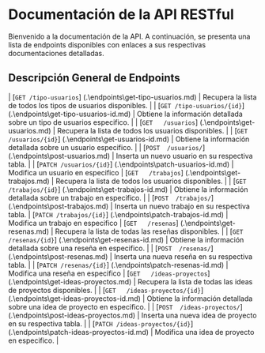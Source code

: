 # Documentación de la API RESTful
Bienvenido a la documentación de la API. A continuación, se presenta una lista de endpoints disponibles con enlaces a sus respectivas documentaciones detalladas.

## Descripción General de Endpoints
| [`GET /tipo-usuarios`]        (.\endpoints\get-tipo-usuarios.md)          | Recupera la lista de todos los      tipos de usuarios disponibles.                                              |
| [`GET /tipo-usuarios/{id}`]   (.\endpoints\get-tipo-usuarios-id.md)       | Obtiene la información detallada sobre un tipo de usuarios especifico.                                             |
| [`GET   /usuarios`]           (.\endpoints\get-usuarios.md)               | Recupera la lista de todos los usuarios disponibles.                                                                |
| [`GET   /usuarios/{id}`]      (.\endpoints\get-usuarios-id.md)            | Obtiene la información detallada sobre un usuario especifico.                                                      |
| [`POST  /usuarios/`]          (.\endpoints\post-usuarios.md)              | Inserta un nuevo usuario en su respectiva tabla.                                                           |
| [`PATCH /usuarios/{id}`]      (.\endpoints\patch-usuarios-id.md)          | Modifica un usuario en especifico
| [`GET   /trabajos`]           (.\endpoints\get-trabajos.md)               | Recupera la lista de todos los usuarios disponibles.                                                                |
| [`GET   /trabajos/{id}`]      (.\endpoints\get-trabajos-id.md)            | Obtiene la información detallada sobre un trabajo en especifico.                                                   |
| [`POST  /trabajos/`]          (.\endpoints\post-trabajos.md)              | Inserta un nuevo trabajo en su respectiva tabla.
| [`PATCH /trabajos/{id}`]      (.\endpoints\patch-trabajos-id.md)          | Modifica un trabajo en especifico
| [`GET   /resenas`]            (.\endpoints\get-resenas.md)                | Recupera la lista de todas las reseñas disponibles.                                                                |
| [`GET   /resenas/{id}`]       (.\endpoints\get-resenas-id.md)             | Obtiene la información detallada sobre una reseña en especifico.                                                   |
| [`POST  /resenas/`]           (.\endpoints\post-resenas.md)               | Inserta una nueva reseña en su respectiva tabla.                                                           |
| [`PATCH /resenas/{id}`]       (.\endpoints\patch-resenas-id.md)           | Modifica una reseña en especifico
| [`GET   /ideas-proyectos`]    (.\endpoints\get-ideas-proyectos.md)           | Recupera la lista de todas las ideas de proyectos disponibles.                                                      | 
| [`GET   /ideas-proyectos/{id}`] (.\endpoints\get-ideas-proyectos-id.md)      | Obtiene la información detallada sobre una idea de proyecto en especifico.                                      |
| [`POST  /ideas-proyectos/`]     (.\endpoints\post-ideas-proyectos.md)        | Inserta una nueva idea de proyecto en su respectiva tabla.                                                           |
| [`PATCH /ideas-proyectos/{id}`] (.\endpoints\patch-ideas-proyectos-id.md)    | Modifica una idea de proyecto en especifico.                                                                    |